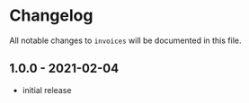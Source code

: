 # Changelog

All notable changes to `invoices` will be documented in this file.

## 1.0.0 - 2021-02-04

- initial release
